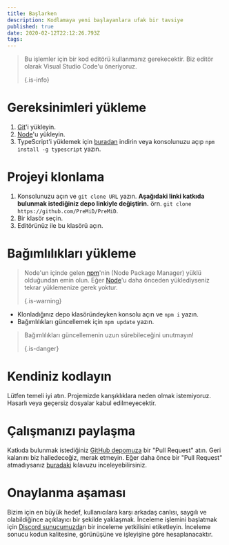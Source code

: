 ```yaml
---
title: Başlarken
description: Kodlamaya yeni başlayanlara ufak bir tavsiye
published: true
date: 2020-02-12T22:12:26.793Z
tags: 
---
```


> Bu işlemler için bir kod editörü kullanmanız gerekecektir. Biz editör olarak Visual Studio Code'u öneriyoruz. 
> 
> {.is-info}

# Gereksinimleri yükleme
1. [Git](https://git-scm.com/)'i yükleyin.
2. [Node](https://nodejs.org/en/)'u yükleyin.
3. TypeScript'i yüklemek için [buradan](https://www.typescriptlang.org/index.html#download-links) indirin veya konsolunuzu açıp `npm install -g typescript` yazın.

# Projeyi klonlama
1. Konsolunuzu açın ve `git clone URL` yazın. **Aşağıdaki linki katkıda bulunmak istediğiniz depo linkiyle değiştirin.** örn. `git clone https://github.com/PreMiD/PreMiD`.
2. Bir klasör seçin.
3. Editörünüz ile bu klasörü açın.

# Bağımlılıkları yükleme
> Node'un içinde gelen [npm](https://www.npmjs.com/)'nin (Node Package Manager) yüklü olduğundan emin olun. Eğer [Node](https://nodejs.org/en/)'u daha önceden yüklediyseniz tekrar yüklemenize gerek yoktur. 
> 
> {.is-warning}

- Klonladığınız depo klasöründeyken konsolu açın ve `npm i` yazın.
- Bağımlılıkları güncellemek için `npm update` yazın.

> Bağımlılıkları güncellemenin uzun sürebileceğini unutmayın! 
> 
> {.is-danger}

# Kendiniz kodlayın
Lütfen temeli iyi atın. Projemizde karışıklıklara neden olmak istemiyoruz. Hasarlı veya geçersiz dosyalar kabul edilmeyecektir.

# Çalışmanızı paylaşma
Katkıda bulunmak istediğiniz [GitHub depomuza](https://github.com/PreMiD/) bir "Pull Request" atın. Geri kalanını biz halledeceğiz, merak etmeyin. Eğer daha önce bir "Pull Request" atmadıysanız [buradaki](https://help.github.com/en/articles/creating-a-pull-request) kılavuzu inceleyebilirsiniz.

# Onaylanma aşaması
Bizim için en büyük hedef, kullanıcılara karşı arkadaş canlısı, saygılı ve olabildiğince açıklayıcı bir şekilde yaklaşmak. İnceleme işlemini başlatmak için [Discord sunucumuzda](https://discord.gg/PreMiD)n bir inceleme yetkilisini etiketleyin. İnceleme sonucu kodun kalitesine, görünüşüne ve işleyişine göre hesaplanacaktır.